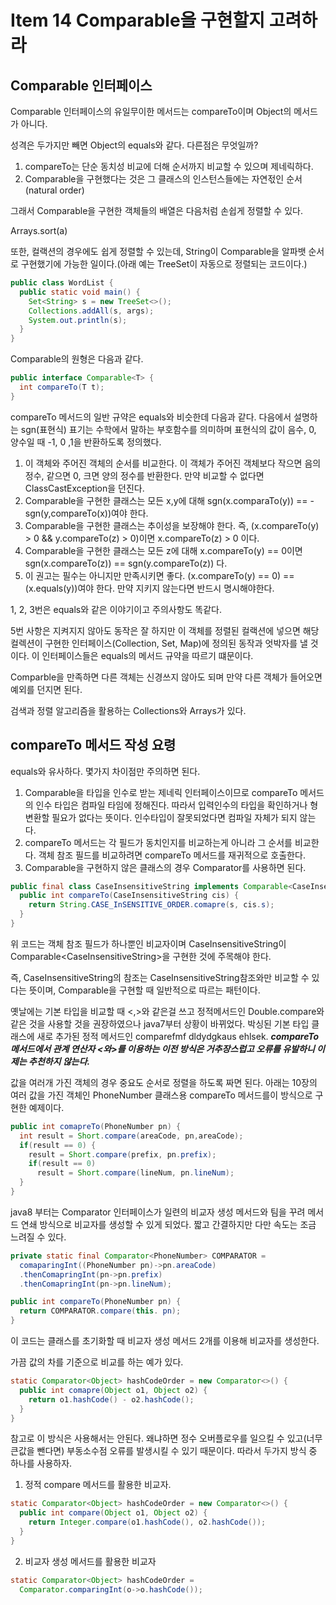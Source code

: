 # Item 14 Comparable을 구현할지 고려하라

## Comparable 인터페이스

Comparable 인터페이스의 유일무이한 메서드는 compareTo이며 Object의 메서드가 아니다.

성격은 두가지만 빼면 Object의 equals와 같다. 다른점은 무엇일까?

1. compareTo는 단순 동치성 비교에 더해 순서까지 비교할 수 있으며 제네릭하다.
2. Comparable을 구현했다는 것은 그 클래스의 인스턴스들에는 자연젃인 순서(natural order)

그래서 Comparable을 구현한 객체들의 배열은 다음처럼 손쉽게 정렬할 수 있다.

Arrays.sort(a)

또한, 컬랙션의 경우에도 쉽게 정렬할 수 있는데, String이 Comparable을 알파뱃 순서로 구현했기에 가능한 일이다.(아래 예는 TreeSet이 자동으로 정렬되는 코드이다.)

```java
public class WordList {
  public static void main() {
    Set<String> s = new TreeSet<>();
    Collections.addAll(s, args);
    System.out.println(s);
  }
}
```

Comparable의 원형은 다음과 같다.

```java
public interface Comparable<T> {
  int compareTo(T t);
}
```

compareTo 메서드의 일반 규약은 equals와 비슷한데 다음과 같다. 다음에서 설명하는 sgn(표현식) 표기는 수학에서 말하는 부호함수를 의미하며 표현식의 값이 음수, 0, 양수일 때 -1, 0 ,1을 반환하도록 정의했다.

1. 이 객체와 주어진 객체의 순서를 비교한다. 이 객체가 주어진 객체보다 작으면 음의 정수, 같으면 0, 크면 양의 정수를 반환한다. 만약 비교할 수 없다면 ClassCastException을 던진다.
2. Comparable을 구현한 클래스는 모든 x,y에 대해 sgn(x.comparaTo(y)) == -sgn(y,compareTo(x))여야 한다.
3. Comparable을 구현한 클래스는 추이성을 보장해야 한다. 즉, (x.compareTo(y) > 0 && y.compareTo(z) > 0)이면 x.compareTo(z) > 0 이다.
4. Comparable을 구현한 클래스는 모든 z에 대해 x.compareTo(y) == 0이면 sgn(x.compareTo(z)) == sgn(y.compareTo(z)) 다.
5. 이 권고는 필수는 아니지만 만족시키면 좋다. (x.compareTo(y) == 0) == (x.equals(y))여야 한다. 만약 지키지 않는다면 반드시 명시해야한다.

1, 2, 3번은 equals와 같은 이야기이고 주의사항도 똑같다.

5번 사항은 지켜지지 않아도 동작은 잘 하지만 이 객체를 정렬된 컬랙션에 넣으면 해당 컬렉션이 구현한 인터페이스(Collection, Set, Map)에 정의된 동작과 엇박자를 낼 것이다. 이 인터페이스들은 equals의 메서드 규약을 따르기 떄문이다.

Comparble을 만족하면 다른 객체는 신경쓰지 않아도 되며 만약 다른 객체가 들어오면 예외를 던지면 된다. 

검색과 정렬 알고리즘을 활용하는 Collections와 Arrays가 있다.



## compareTo 메서드 작성 요령

equals와 유사하다. 몇가지 차이점만 주의하면 된다.

1. Comparable을 타입을 인수로 받는 제네릭 인터페이스이므로 compareTo 메서드의 인수 타입은 컴파일 타임에 정해진다. 따라서 입력인수의 타입을 확인하거나 형변환할 필요가 없다는 뜻이다. 인수타입이 잘못되었다면 컴파일 자체가 되지 않는다.
2. compareTo 메서드는 각 필드가 동치인지를 비교하는게 아니라 그 순서를 비교한다. 객체 참조 필드를 비교하려면 compareTo 메서드를 재귀적으로 호출한다.
3. Comparable을 구현하지 않은 클래스의 경우 Comparator를 사용하면 된다.

```java
public final class CaseInsensitiveString implements Comparable<CaseInsensitiveString> {
  public int compareTo(CaseInsensitiveString cis) {
    return String.CASE_InSENSITIVE_ORDER.comapre(s, cis.s);
  }
}
```

위 코드는 객체 참조 필드가 하나뿐인 비교자이며 CaseInsensitiveString이 Comparable\<CaseInsensitiveString\>을 구현한 것에 주목해야 한다.

즉, CaseInsensitiveString의 참조는 CaseInsensitiveString참조와만 비교할 수 있다는 뜻이며, Comparable을 구현할 때 일반적으로 따르는 패턴이다.

옛날에는 기본 타입을 비교할 때 <,>와 같은걸 쓰고 정적메서드인 Double.compare와 같은 것을 사용할 것을 권장하였으나 java7부터 상황이 바뀌었다. 박싱된 기본 타입 클래스에 새로 추가된 정적 메서드인 comparefmf dldydgkaus ehlsek. *__compareTo 메서드에서 관계 연산자 <와>를 이용하는 이전 방식은 거추장스럽고 오류를 유발하니 이제는 추천하지 않는다.__*

값을 여러개 가진 객체의 경우 중요도 순서로 정렬을 하도록 짜면 된다. 아래는 10장의 여러 값을 가진 객체인 PhoneNumber 클래스용 compareTo 메서드를이 방식으로 구현한 예제이다.

```java
public int comapreTo(PhoneNumber pn) {
  int result = Short.compare(areaCode, pn,areaCode);
  if(result == 0) {
    result = Short.compare(prefix, pn.prefix);
    if(result == 0)
      result = Short.compare(lineNum, pn.lineNum);
  }
}
```

java8 부터는 Comparator 인터페이스가 일련의 비교자 생성 메서드와 팀을 꾸려 메서드 연쇄 방식으로 비교자를 생성할 수 있게 되었다. 짧고 간결하지만 다만 속도는 조금 느려질 수 있다.

```java
private static final Comparator<PhoneNumber> COMPARATOR =
  comaparingInt((PhoneNumber pn)->pn.areaCode)
  .thenComapringInt(pn->pn.prefix)
  .thenComapringInt(pn->pn.lineNum);

public int compareTo(PhoneNumber pn) {
  return COMPARATOR.compare(this. pn);
}
```

이 코드는 클래스를 초기화할 때 비교자 생성 메서드 2개를 이용해 비교자를 생성한다.



가끔 값의 차를 기준으로 비교를 하는 예가 있다.

```java
static Comparator<Object> hashCodeOrder = new Comparator<>() {
  public int comapre(Object o1, Object o2) {
    return o1.hashCode() - o2.hashCode();
  }
}
```

참고로 이 방식은 사용해서는 안된다. 왜냐하면 정수 오버플로우를 일으킬 수 있고(너무 큰값을 뺀다면) 부동소수점 오류를 발생시킬 수 있기 때문이다. 따라서 두가지 방식 중 하나를 사용하자.

1. 정적 compare 메서드를 활용한 비교자.

```java
static Comparator<Object> hashCodeOrder = new Comparator<>() {
  public int compare(Object o1, Object o2) {
    return Integer.compare(o1.hashCode(), o2.hashCode());
  }
}
```

2. 비교자 생성 메서드를 활용한 비교자

```java
static Comparator<Object> hashCodeOrder =
  Comparator.comparingInt(o->o.hashCode());
```



